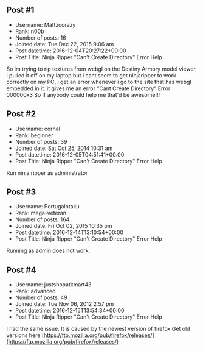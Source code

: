 ## Post #1
- Username: Mattzocrazy
- Rank: n00b
- Number of posts: 16
- Joined date: Tue Dec 22, 2015 9:06 am
- Post datetime: 2016-12-04T20:27:22+00:00
- Post Title: Ninja Ripper "Can't Create Directory" Error Help

So im trying to rip textures from webgl on the Destiny Armory model viewer, i pulled it off on my laptop but i cant seem to get ninjaripper to work correctly on my PC, i get an error whenever i go to the site that has webgl embedded in it. it gives me an error "Cant Create Directory" Error 000000x3 So If anybody could help me that'd be awesome!!!
## Post #2
- Username: cornal
- Rank: beginner
- Number of posts: 39
- Joined date: Sat Oct 25, 2014 10:31 am
- Post datetime: 2016-12-05T04:51:41+00:00
- Post Title: Ninja Ripper "Can't Create Directory" Error Help

Run ninja ripper as administrator
## Post #3
- Username: Portugalotaku
- Rank: mega-veteran
- Number of posts: 164
- Joined date: Fri Oct 02, 2015 10:35 pm
- Post datetime: 2016-12-14T13:10:54+00:00
- Post Title: Ninja Ripper "Can't Create Directory" Error Help

Running as admin does not work.
## Post #4
- Username: justshopatkmart43
- Rank: advanced
- Number of posts: 49
- Joined date: Tue Nov 06, 2012 2:57 pm
- Post datetime: 2016-12-15T13:54:34+00:00
- Post Title: Ninja Ripper "Can't Create Directory" Error Help

I had the same issue. It is caused by the newest version of firefox 
Get old versions here [https://ftp.mozilla.org/pub/firefox/releases/](https://ftp.mozilla.org/pub/firefox/releases/)
